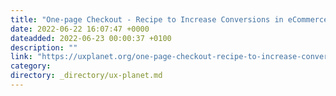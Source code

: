 ```yaml
---
title: "One-page Checkout - Recipe to Increase Conversions in eCommerce"
date: 2022-06-22 16:07:47 +0000
dateadded: 2022-06-23 00:00:37 +0100
description: ""
link: "https://uxplanet.org/one-page-checkout-recipe-to-increase-conversions-in-ecommerce-29be7e2634c5?source=rss----819cc2aaeee0---4"
category:
directory: _directory/ux-planet.md
---
```

